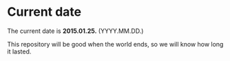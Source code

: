 # Current date

The current date is **2015.01.25.** (YYYY.MM.DD.)

This repository will be good when the world ends, so we will know how long it lasted.